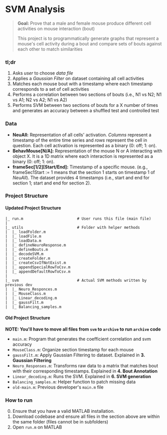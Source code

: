 # SVM Analysis
> **Goal:** Prove that a male and female mouse produce different cell activities on mouse interaction (bout)
> 
> This project is to programmatically generate graphs that represent a mouse's cell activity during a bout and compare sets of bouts against each other to match similarities
### tl;dr
1. Asks *user* to choose *data file*
2. Applies a *Gaussian Filter* on dataset containing all cell activities
3. Matches each mouse bout with a timestamp where each timestamp corresponds to a set of cell activities
4. Performs a correlation between two sections of bouts (i.e., N1 vs N2; N1 vs A1; N2 vs A2; N1 vs A2)
5. Performs SVM between two sections of bouts for a X number of times and generates an accuracy between a shuffled test and controlled test
### Data
- **NeuAll:** Representation of all cells' activation. *Columns* represent a timestamp of the entire time series and *rows* represent the cell in question. Each cell activation is represented as a binary (0: off; 1: on).
- **BehavMouse\[N/A\]:** Representation of the mouse N or A interacting with object X. It is a 1D matrix where each interaction is represented as a binary (0: off; 1: on).
- **frameSec\[1/2\]\[Start/End\]:** Timestamp of a specific mouse. (e.g., frameSec1Start := 1 means that the section 1 starts on timestamp 1 of *NeuAll*). The dataset provides 4 timestamps (i.e., start and end for section 1; start and end for section 2).
### Project Structure
#### Updated Project Structure
```
|_ run.m                        # User runs this file (main file)
|
|_ utils                        # Folder with helper methods
|  |_ loadFolder.m
|  |_ loadFile.m
|  |_ loadData.m
|  |_ defineNeuroResponse.m
|  |_ defineBouts.m
|  |_ decodeSVM.m
|  |_ createFolder.m
|  |_ createCsvIfNotExist.m
|  |_ appendSpecialRowToCsv.m
|  |_ appendDefaultRowToCsv.m
|
|_ svm                          # Actual SVM methods written by previous dev
|  |_ Neuro_Responces.m
|  |_ MouseClass.m
|  |_ Linear_decoding.m
|  |_ gaussFilt.m
|  |_ Balancing_samples.m

```
#### Old Project Structure
**NOTE: You'll have to move all files from `svm` to `archive` to run `archive` code**
- `main.m`: Program that generates the coefficient correlation and svm accuracy
- `MouseClass.m`: Organize section timestamp for each mouse
- `gaussFilt.m`: Apply Gaussian Filtering to dataset. Explained in **3. Gaussian Filtering**
- `Neuro_Responses.m`: Transforms raw data to a matrix that matches bout with their corresponding timestamps. Explained in **4. Bout Annotation**
- `Linear_decoding.m`: Runs the SVM. Explained in **6. SVM generation**
- `Balancing_samples.m`: Helper function to patch missing data
- `old-main.m`: Previous developer's `main.m` file
### How to run
0. Ensure that you have a valid MATLAB installation.
1. Download codebase and ensure all files in the section above are within the same folder (files cannot be in subfolders)
2. Open `run.m` on MATLAB
